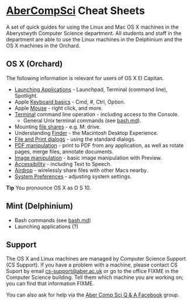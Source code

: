 # [AberCompSci](http://twitter.com/AberCompSci) Cheat Sheets

A set of quick guides for using the Linux and Mac OS X machines in the Aberystwyth Computer Science department. All students and staff in the department are able to use the Linux machines in the Delphinium and the OS X machines in the Orchard. 

## OS X (Orchard)
The following information is relevant for users of OS X El Capitan. 

* [Launching Applications](mac/launch.md) - Launchpad, Terminal (command line), Spotlight.
* Apple [Keyboard basics](mac/keyboard.md) - Cmd, #, Ctrl, Option.
* Apple [Mouse](mac/mouse.md) - right click, and more. 
* [Terminal](mac/terminal.md) command line operation - including access to the Console. 
    * General Unix terminal commands (see [bash.md](bash.md)).
* Mounting [file shares](mac/mdrive.md) - e.g. M: drive. 
* Understanding [Finder](mac/finder.md) - the Macintosh Desktop Experience.
* [File and Print dialogs](mac/file-and-print-dialogs.md) - using the standard dialogs.
* [PDF manipulation](mac/preview.md) - print to PDF from any application, as well as rotate pages, merge files, annotate documents.
* [Image manipulation](mac/images.md) - basic image manipulation with Preview.
* [Accessibility](mac/accessibility.md) - including Text to Speech. 
* [Airdrop](mac/airdrop.md) - wirelessly share files with other Macs nearby.
* [System Preferences](mac/system-preferences.md) - adjusting system settings.  

**Tip** You pronounce OS X as O S 10. 

## Mint (Delphinium)

* Bash commands (see [bash.md](bash.md))
* Launching applications (?)

## Support 
The OS X and Linux machines are managed by Computer Science Support (CS Support). If you have a problem with a machine, please contact CS Suport by email [cs-support@aber.ac.uk](mailto:cs-support@aber.ac.uk) or go to the office FIXME in the Computer Science building. Tell them which machine you are working on; you can find that information FIXME. 

You can also ask for help via the [Aber Comp Sci Q & A Facebook](https://www.facebook.com/groups/acs.qa/) group. 